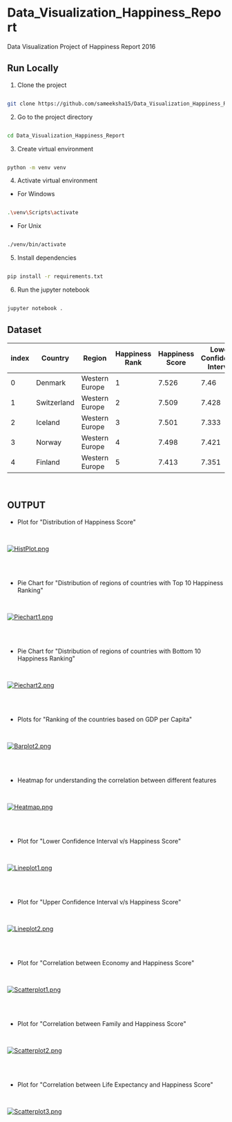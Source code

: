 # Data_Visualization_Happiness_Report
Data Visualization Project of Happiness Report 2016

## Run Locally

  

1. Clone the project

  

```bash

git clone https://github.com/sameeksha15/Data_Visualization_Happiness_Report.git

```

  

2. Go to the project directory

  

```bash

cd Data_Visualization_Happiness_Report

```

  

3. Create virtual environment

  

```bash

python -m venv venv

```

  

4. Activate virtual environment

  

- For Windows

```bash

.\venv\Scripts\activate

```

  

- For Unix

```bash

./venv/bin/activate

```

  

5. Install dependencies

  

```bash

pip install -r requirements.txt

```

  

6. Run the jupyter notebook

  

```bash

jupyter notebook .

```

## Dataset

|index|Country|Region|Happiness Rank|Happiness Score|Lower Confidence Interval|Upper Confidence Interval|Economy \(GDP per Capita\)|Family|Health \(Life Expectancy\)|Freedom|Trust \(Government Corruption\)|Generosity|Dystopia Residual|
|---|---|---|---|---|---|---|---|---|---|---|---|---|---|
|0|Denmark|Western Europe|1|7\.526|7\.46|7\.592|1\.44178|1\.16374|0\.79504|0\.57941|0\.44453|0\.36171|2\.73939|
|1|Switzerland|Western Europe|2|7\.509|7\.428|7\.59|1\.52733|1\.14524|0\.86303|0\.58557|0\.41203|0\.28083|2\.69463|
|2|Iceland|Western Europe|3|7\.501|7\.333|7\.669|1\.42666|1\.18326|0\.86733|0\.56624|0\.14975|0\.47678|2\.83137|
|3|Norway|Western Europe|4|7\.498|7\.421|7\.575|1\.57744|1\.1269|0\.79579|0\.59609|0\.35776|0\.37895|2\.66465|
|4|Finland|Western Europe|5|7\.413|7\.351|7\.475|1\.40598|1\.13464|0\.81091|0\.57104|0\.41004|0\.25492|2\.82596|

<br/>

## OUTPUT 

- Plot for "Distribution of Happiness Score"
<br/>

[![HistPlot.png](img/hist.png)]()

<br/>
<br/>

- Pie Chart for "Distribution of regions of countries with Top 10 Happiness Ranking"
<br/>

[![Piechart1.png](img/pie1.png)]()

<br/>
<br/>

- Pie Chart for "Distribution of regions of countries with Bottom 10 Happiness Ranking"
<br/>

[![Piechart2.png](img/pie2.png)]()

<br/>
<br/>

- Plots for "Ranking of the countries based on GDP per Capita"
<br/>

[![Barplot2.png](img/bar2.png)]()

<br/>
<br/>

- Heatmap for understanding the correlation between different features
<br/>

[![Heatmap.png](img/heatmap.png)]()

<br/>
<br/>

- Plot for "Lower Confidence Interval v/s Happiness Score"
<br/>

[![Lineplot1.png](img/line1.png)]()

<br/>
<br/>

- Plot for "Upper Confidence Interval v/s Happiness Score"
<br/>

[![Lineplot2.png](img/line2.png)]()

<br/>
<br/>

- Plot for "Correlation between Economy and Happiness Score"
<br/>

[![Scatterplot1.png](img/scatter.png)]()

<br/>
<br/>

- Plot for "Correlation between Family and Happiness Score"
<br/>

[![Scatterplot2.png](img/scatter2.png)]()

<br/>
<br/>

- Plot for "Correlation between Life Expectancy and Happiness Score"
<br/>

[![Scatterplot3.png](img/scatter3.png)]()

